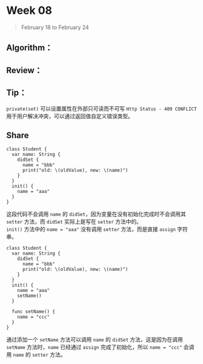 # Week 08

> February 18 to February 24

## Algorithm：

## Review：

## Tip：
`private(set)` 可以设置属性在外部只可读而不可写
`Http Status - 409 CONFLICT` 用于用户解决冲突，可以通过返回值自定义错误类型。

## Share

```
class Student {
  var name: String {
    didSet {
      name = "bbb"
      print("old: \(oldValue), new: \(name)")
    }
  }
  init() {
    name = "aaa"
  }
}
```
这段代码不会调用 `name` 的 `didSet`，因为变量在没有初始化完成时不会调用其 `setter` 方法，而 `didSet` 实际上是写在 `setter` 方法中的。  
`init()` 方法中的 `name = "aaa"` 没有调用 `setter` 方法，而是直接 `assign` 字符串。  
```
class Student {
  var name: String {
    didSet {
      name = "bbb"
      print("old: \(oldValue), new: \(name)")
    }
  }
  init() {
    name = "aaa"
    setName()
  }

  func setName() {
    name = "ccc"
  }
}
```
通过添加一个 `setName` 方法可以调用 `name` 的 `didSet` 方法，这是因为在调用 `setName` 方法时，`name` 已经通过 `assign` 完成了初始化，所以 `name = "ccc"` 会调用 `name` 的 `setter` 方法。